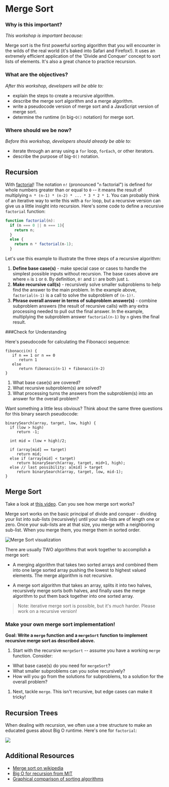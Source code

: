 # Merge Sort


### Why is this important?
<!-- framing the "why" in big-picture/real world examples -->
*This workshop is important because:*

Merge sort is the first powerful sorting algorithm that you will encounter in the wilds of the real world (it's baked into Safari and Firefox!).  It uses an extremely efficient application of the 'Divide and Conquer' concept to sort lists of elements.  It's also a great chance to practice recursion.

### What are the objectives?
<!-- specific/measurable goal for students to achieve -->
*After this workshop, developers will be able to:*

- explain the steps to create a recursive algorithm.
- describe the merge sort algorithm and a merge algorithm.
- write a pseudocode version of merge sort and a JavaScript version of merge sort.
- determine the runtime (in big-`O()` notation) for merge sort.

### Where should we be now?
<!-- call out the skills that are prerequisites -->
*Before this workshop, developers should already be able to:*

- iterate through an array using a `for` loop, `forEach`, or other iterators.
- describe the purpose of big-`O()` notation.


## Recursion

With [factorial](https://en.wikipedia.org/wiki/Factorial)! The notation `n!` (pronounced "`n` factorial") is defined for whole numbers greater than or equal to `0` -- it means the result of multiplying `n * (n-1) * (n-2) * ... * 3 * 2 * 1`.  You can probably think of an iterative way to write this with a `for` loop, but a recursive version can give us a little insight into recursion.  Here's some code to define a recursive `factorial` function:

```js
function factorial(n):
  if (n === 0 || n === 1){
    return n;
  }
  else {
    return n * factorial(n-1);
  }
```

Let's use this example to illustrate the three steps of a recursive algorithm:

1. **Define base case(s)** - make special case or cases to handle the simplest possible inputs without recursion.  The base cases above are where `n` is `1` or `0`. By definition, `0!` and `1!` are both just `1`.
2. **Make recursive call(s)** - recursively solve smaller subproblems to help find the answer to the main problem. In the example above, `factorial(n-1)` is a call to solve the subproblem of `(n-1)!`.
3. **Phrase overall answer in terms of subproblem answer(s)** - combine subproblem answers (the result of recursive calls) with any extra processing needed to pull out the final answer. In the example, multiplying the subproblem answer `factorial(n-1)` by `n` gives the final result.

###Check for Understanding


Here's pseudocode for calculating the Fibonacci sequence:

```
fibonacci(n) {
   if n == 1 or n == 0
      return 1
   else
      return fibonacci(n-1) + fibonacci(n-2)
}
```

1. What base case(s) are covered?
1. What recursive subproblem(s) are solved?
1. What processing turns the answers from the subproblem(s) into an answer for the overall problem?

Want something a little less obvious? Think about the same three questions for this binary search pseudocode:

```
binarySearch(array, target, low, high) {
  if (low > high)
     return -1;

  int mid = (low + high)/2;

  if (array[mid] == target)
     return mid;
  else if (array[mid] < target)
     return binarySearch(array, target, mid+1, high);
  else // last possibility: a[mid] > target
     return binarySearch(array, target, low, mid-1);
}

```


## Merge Sort


Take a look at [this video](https://youtu.be/cDNqk4tdvqQ?t=11s).  Can you see how merge sort works?

Merge sort works on the basic principal of divide and conquer - dividing your list into sub-lists (recursively) until your sub-lists are of length one or zero.  Once your sub-lists are at that size, you merge with a neighboring sub-list.  When you merge them, you merge them in sorted order.

![Merge Sort visualization](https://webdocs.cs.ualberta.ca/~holte/T26/Lecture6Fig6.gif)


There are usually TWO algorithms that work together to accomplish a merge sort:

-  A merging algorithm that takes two sorted arrays and combined them into one large sorted array pushing the lowest to highest valued elements. The merge algorithm is not recursive.

-  A merge sort algorithm that takes an array, splits it into two halves, recursively merge sorts both halves, and finally uses the merge algorithm to put them back together into one sorted array.

> Note: iterative merge sort is possible, but it's *much* harder. Please work on a recursive version!

### Make your own merge sort implementation!

**Goal: Write a `merge` function and a `mergeSort` function to implement recursive merge sort as described above.**

1. Start with the recursive `mergeSort` -- assume you have a working `merge` function. Consider:  
  *  What base case(s) do you need for `mergeSort`?  
  *  What smaller subproblems can you solve recursively?  
  *  How will you go from the solutions for subproblems, to a solution for the overall problem?

1. Next, tackle `merge`. This isn't recursive, but edge cases can make it tricky!

## Recursion Trees

When dealing with recursion, we often use a tree structure to make an educated guess about Big O runtime.  Here's one for `factorial`:

![](https://copingwithcomputers.files.wordpress.com/2013/11/factorialrecursion-e1384837049546.png)

## Additional Resources

* [Merge sort on wikipedia](https://en.wikipedia.org/wiki/Merge_sort)
* [Big O for recursion from MIT](
https://courses.csail.mit.edu/6.006/spring11/rec/rec08.pdf)
* [Graphical comparison of sorting algorithms](http://www.sorting-algorithms.com/)
